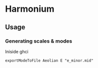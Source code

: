 # Harmonium

## Usage

### Generating scales & modes

Iniside ghci
```
exportModeToFile Aeolian E "e_minor.mid"
```